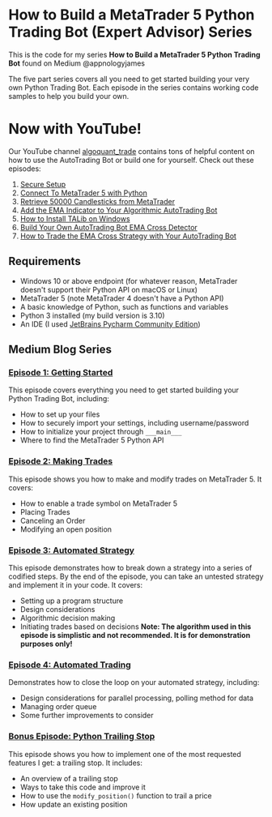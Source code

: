 # How to Build a MetaTrader 5 Python Trading Bot (Expert Advisor) Series

This is the code for my series **How to Build a MetaTrader 5 Python Trading Bot** found on Medium @appnologyjames

The five part series covers all you need to get started building your very own Python Trading Bot. Each episode in the series contains working code samples to help you build your own.

# Now with YouTube!
Our YouTube channel [algoquant_trade](https://www.youtube.com/@algoquant_trade) contains tons of helpful content on how
to use the AutoTrading Bot or build one for yourself. Check out these episodes:
1. [Secure Setup](https://www.youtube.com/watch?v=jpw3JltNMg0)
2. [Connect To MetaTrader 5 with Python](https://www.youtube.com/watch?v=EkP7iAZoMEw&t=2s)
3. [Retrieve 50000 Candlesticks from MetaTrader](https://www.youtube.com/watch?v=KZmVek6EDCg)
4. [Add the EMA Indicator to Your Algorithmic AutoTrading Bot](https://youtu.be/QqLjXecrKhc)
5. [How to Install TALib on Windows](https://youtu.be/jnxqu9MhBIE)
6. [Build Your Own AutoTrading Bot EMA Cross Detector](https://youtu.be/lbdO_UKEzQU)
7. [How to Trade the EMA Cross Strategy with Your AutoTrading Bot](https://youtu.be/A6RTl0_13pw)


## Requirements
- Windows 10 or above endpoint (for whatever reason, MetaTrader doesn't support their Python API on macOS or Linux)
- MetaTrader 5 (note MetaTrader 4 doesn't have a Python API)
- A basic knowledge of Python, such as functions and variables
- Python 3 installed (my build version is 3.10)
- An IDE (I used [JetBrains Pycharm Community Edition](https://www.jetbrains.com/pycharm/download/other.html))

## Medium Blog Series
### [Episode 1: Getting Started](https://appnologyjames.medium.com/metatrader5-python-trading-bot-230bd19285e9)
This episode covers everything you need to get started building your Python Trading Bot, including:
- How to set up your files
- How to securely import your settings, including username/password
- How to initialize your project through `___main___`
- Where to find the MetaTrader 5 Python API

### [Episode 2: Making Trades](https://appnologyjames.medium.com/how-to-build-a-metatrader-5-python-trading-bot-expert-advisor-making-trades-7188b5f78b23)
This episode shows you how to make and modify trades on MetaTrader 5. It covers:
- How to enable a trade symbol on MetaTrader 5
- Placing Trades
- Canceling an Order
- Modifying an open position

### [Episode 3: Automated Strategy](https://appnologyjames.medium.com/how-to-build-a-metatrader-5-python-trading-bot-expert-advisor-automated-strategy-dc2e32f1f902)
This episode demonstrates how to break down a strategy into a series of codified steps. By the end of the episode, you can take an untested strategy and implement it in your code. It covers:
- Setting up a program structure
- Design considerations
- Algorithmic decision making
- Initiating trades based on decisions
**Note: The algorithm used in this episode is simplistic and not recommended. It is for demonstration purposes only!**

### [Episode 4: Automated Trading](https://appnologyjames.medium.com/how-to-build-a-metatrader-5-python-trading-bot-expert-advisor-automated-trading-ab7ee10bf4a)
Demonstrates how to close the loop on your automated strategy, including:
- Design considerations for parallel processing, polling method for data
- Managing order queue
- Some further improvements to consider

### [Bonus Episode: Python Trailing Stop](https://appnologyjames.medium.com/metatrader-5-python-trailing-stop-2c562a541b48)
This episode shows you how to implement one of the most requested features I get: a trailing stop. It includes:
- An overview of a trailing stop
- Ways to take this code and improve it
- How to use the `modify_position()` function to trail a price
- How update an existing position

